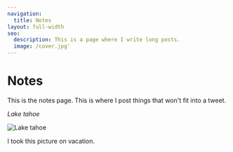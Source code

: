 ```yaml
---
navigation:
  title: Notes
layout: full-width
seo:
  description: This is a page where I write long posts.
  image: /cover.jpg'
---
```


# Notes

This is the notes page. This is where I post things that won't fit into a tweet.

*Lake tahoe*

![Lake tahoe](/cover.jpg)

I took this picture on vacation.

